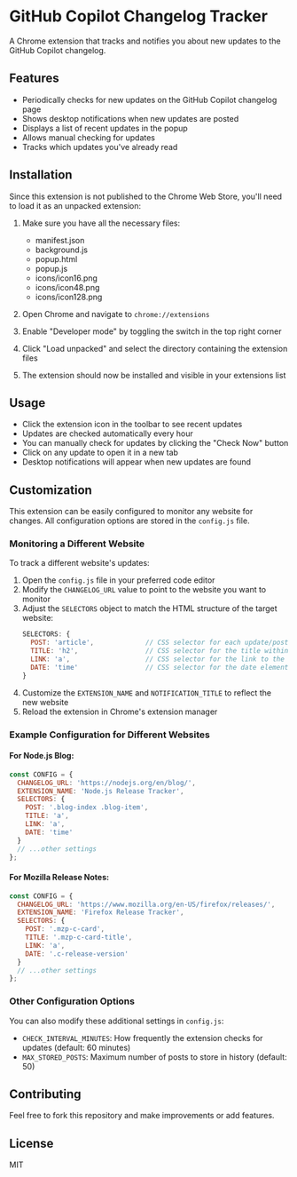 # GitHub Copilot Changelog Tracker

A Chrome extension that tracks and notifies you about new updates to the GitHub Copilot changelog.

## Features

- Periodically checks for new updates on the GitHub Copilot changelog page
- Shows desktop notifications when new updates are posted
- Displays a list of recent updates in the popup
- Allows manual checking for updates
- Tracks which updates you've already read

## Installation

Since this extension is not published to the Chrome Web Store, you'll need to load it as an unpacked extension:

1. Make sure you have all the necessary files:
   - manifest.json
   - background.js
   - popup.html
   - popup.js
   - icons/icon16.png
   - icons/icon48.png
   - icons/icon128.png

2. Open Chrome and navigate to `chrome://extensions`

3. Enable "Developer mode" by toggling the switch in the top right corner

4. Click "Load unpacked" and select the directory containing the extension files

5. The extension should now be installed and visible in your extensions list

## Usage

- Click the extension icon in the toolbar to see recent updates
- Updates are checked automatically every hour
- You can manually check for updates by clicking the "Check Now" button
- Click on any update to open it in a new tab
- Desktop notifications will appear when new updates are found

## Customization

This extension can be easily configured to monitor any website for changes. All configuration options are stored in the `config.js` file.

### Monitoring a Different Website

To track a different website's updates:

1. Open the `config.js` file in your preferred code editor
2. Modify the `CHANGELOG_URL` value to point to the website you want to monitor
3. Adjust the `SELECTORS` object to match the HTML structure of the target website:
   ```javascript
   SELECTORS: {
     POST: 'article',             // CSS selector for each update/post item
     TITLE: 'h2',                 // CSS selector for the title within each post
     LINK: 'a',                   // CSS selector for the link to the full update
     DATE: 'time'                 // CSS selector for the date element
   }
   ```
4. Customize the `EXTENSION_NAME` and `NOTIFICATION_TITLE` to reflect the new website
5. Reload the extension in Chrome's extension manager

### Example Configuration for Different Websites

#### For Node.js Blog:
```javascript
const CONFIG = {
  CHANGELOG_URL: 'https://nodejs.org/en/blog/',
  EXTENSION_NAME: 'Node.js Release Tracker',
  SELECTORS: {
    POST: '.blog-index .blog-item',
    TITLE: 'a',
    LINK: 'a',
    DATE: 'time'
  }
  // ...other settings
};
```

#### For Mozilla Release Notes:
```javascript
const CONFIG = {
  CHANGELOG_URL: 'https://www.mozilla.org/en-US/firefox/releases/',
  EXTENSION_NAME: 'Firefox Release Tracker',
  SELECTORS: {
    POST: '.mzp-c-card',
    TITLE: '.mzp-c-card-title',
    LINK: 'a',
    DATE: '.c-release-version'
  }
  // ...other settings
};
```

### Other Configuration Options

You can also modify these additional settings in `config.js`:

- `CHECK_INTERVAL_MINUTES`: How frequently the extension checks for updates (default: 60 minutes)
- `MAX_STORED_POSTS`: Maximum number of posts to store in history (default: 50)

## Contributing

Feel free to fork this repository and make improvements or add features.

## License

MIT